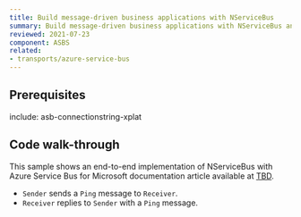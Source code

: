 ```yaml
---
title: Build message-driven business applications with NServiceBus
summary: Build message-driven business applications with NServiceBus and Azure Service Bus
reviewed: 2021-07-23
component: ASBS
related:
- transports/azure-service-bus
---
```



## Prerequisites

include: asb-connectionstring-xplat


## Code walk-through

This sample shows an end-to-end implementation of NServiceBus with Azure Service Bus for Microsoft documentation article available at [TBD](https://azure.microsoft.com/???/articles/service-bus-messaging/solve-complex-problems-with-nservicebus.md).

 * `Sender` sends a `Ping` message to `Receiver`.
 * `Receiver` replies to `Sender` with a `Ping` message.